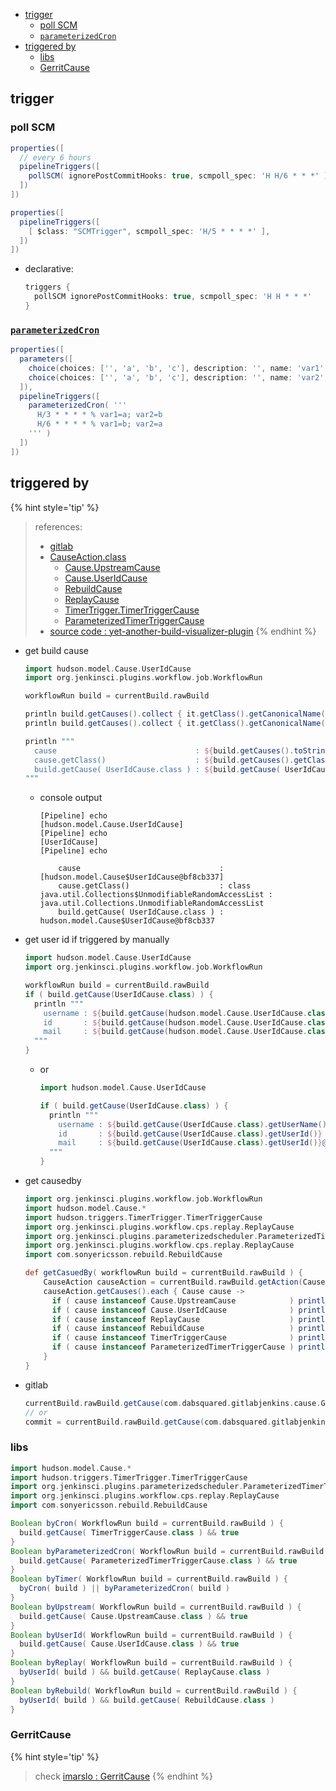 <!-- START doctoc generated TOC please keep comment here to allow auto update -->
<!-- DON'T EDIT THIS SECTION, INSTEAD RE-RUN doctoc TO UPDATE -->

- [trigger](#trigger)
  - [poll SCM](#poll-scm)
  - [`parameterizedCron`](#parameterizedcron)
- [triggered by](#triggered-by)
  - [libs](#libs)
  - [GerritCause](#gerritcause)

<!-- END doctoc generated TOC please keep comment here to allow auto update -->

## trigger
### poll SCM
```groovy
properties([
  // every 6 hours
  pipelineTriggers([
    pollSCM( ignorePostCommitHooks: true, scmpoll_spec: 'H H/6 * * *' )
  ])
])
```

```groovy
properties([
  pipelineTriggers([
    [ $class: "SCMTrigger", scmpoll_spec: 'H/5 * * * *' ],
  ])
])
```

- declarative:
  ```groovy
  triggers {
    pollSCM ignorePostCommitHooks: true, scmpoll_spec: 'H H * * *'
  }
  ```

### [`parameterizedCron`](https://github.com/jenkinsci/parameterized-scheduler-plugin)
```groovy
properties([
  parameters([
    choice(choices: ['', 'a', 'b', 'c'], description: '', name: 'var1')
    choice(choices: ['', 'a', 'b', 'c'], description: '', name: 'var2')
  ]),
  pipelineTriggers([
    parameterizedCron( '''
      H/3 * * * * % var1=a; var2=b
      H/6 * * * * % var1=b; var2=a
    ''' )
  ])
])
```

## triggered by

{% hint style='tip' %}
> references:
> - [gitlab](https://stackoverflow.com/a/55366682/2940319)
> - [CauseAction.class](https://javadoc.jenkins.io/hudson/model/CauseAction.html)
>   - [Cause.UpstreamCause](https://javadoc.jenkins-ci.org/hudson/model/Cause.UpstreamCause.html)
>   - [Cause.UserIdCause](https://javadoc.jenkins.io/hudson/model/Cause.UserIdCause.html)
>   - [RebuildCause](https://javadoc.jenkins.io/plugin/rebuild/com/sonyericsson/rebuild/RebuildCause.html)
>   - [ReplayCause](https://javadoc.jenkins.io/plugin/workflow-cps/org/jenkinsci/plugins/workflow/cps/replay/ReplayCause.html)
>   - [TimerTrigger.TimerTriggerCause](https://javadoc.jenkins.io/hudson/triggers/TimerTrigger.TimerTriggerCause.html)
>   - [ParameterizedTimerTriggerCause](https://javadoc.jenkins.io/plugin/parameterized-scheduler/org/jenkinsci/plugins/parameterizedscheduler/ParameterizedTimerTriggerCause.html)
> - [source code : yet-another-build-visualizer-plugin](https://www.programcreek.com/java-api-examples/?code=jenkinsci%2Fyet-another-build-visualizer-plugin%2Fyet-another-build-visualizer-plugin-master%2Fsrc%2Fmain%2Fjava%2Fcom%2Faxis%2Fsystem%2Fjenkins%2Fplugins%2Fdownstream%2Fyabv%2FBuildFlowAction.java)
{% endhint %}

- get build cause
  ```groovy
  import hudson.model.Cause.UserIdCause
  import org.jenkinsci.plugins.workflow.job.WorkflowRun

  workflowRun build = currentBuild.rawBuild

  println build.getCauses().collect { it.getClass().getCanonicalName() }
  println build.getCauses().collect { it.getClass().getCanonicalName() }.collect { it.tokenize('.').last() }

  println """
    cause                               : ${build.getCauses().toString()}
    cause.getClass()                    : ${build.getCauses().getClass()} : ${build.getCauses().getClass().getCanonicalName()}
    build.getCause( UserIdCause.class ) : ${build.getCause( UserIdCause.class )}
  """
  ```
  - console output
    ```
    [Pipeline] echo
    [hudson.model.Cause.UserIdCause]
    [Pipeline] echo
    [UserIdCause]
    [Pipeline] echo

        cause                               : [hudson.model.Cause$UserIdCause@bf8cb337]
        cause.getClass()                    : class java.util.Collections$UnmodifiableRandomAccessList : java.util.Collections.UnmodifiableRandomAccessList
        build.getCause( UserIdCause.class ) : hudson.model.Cause$UserIdCause@bf8cb337
    ```

- get user id if triggered by manually
  ```groovy
  import hudson.model.Cause.UserIdCause
  import org.jenkinsci.plugins.workflow.job.WorkflowRun

  workflowRun build = currentBuild.rawBuild
  if ( build.getCause(UserIdCause.class) ) {
    println """
      username : ${build.getCause(hudson.model.Cause.UserIdCause.class).getUserName()}
      id       : ${build.getCause(hudson.model.Cause.UserIdCause.class).getUserId()}
      mail     : ${build.getCause(hudson.model.Cause.UserIdCause.class).getUserId()}@domain.com
    """
  }
  ```

  - or
    ```groovy
    import hudson.model.Cause.UserIdCause

    if ( build.getCause(UserIdCause.class) ) {
      println """
        username : ${build.getCause(UserIdCause.class).getUserName()}
        id       : ${build.getCause(UserIdCause.class).getUserId()}
        mail     : ${build.getCause(UserIdCause.class).getUserId()}@domain.com
      """
    }
    ```

- get causedby
  ```groovy
  import org.jenkinsci.plugins.workflow.job.WorkflowRun
  import hudson.model.Cause.*
  import hudson.triggers.TimerTrigger.TimerTriggerCause
  import org.jenkinsci.plugins.workflow.cps.replay.ReplayCause
  import org.jenkinsci.plugins.parameterizedscheduler.ParameterizedTimerTriggerCause
  import org.jenkinsci.plugins.workflow.cps.replay.ReplayCause
  import com.sonyericsson.rebuild.RebuildCause

  def getCasuedBy( workflowRun build = currentBuild.rawBuild ) {
      CauseAction causeAction = currentBuild.rawBuild.getAction(CauseAction.class)
      causeAction.getCauses().each { Cause cause ->
        if ( cause instanceof Cause.UpstreamCause            ) println ( 'by upstream'                  )
        if ( cause instanceof Cause.UserIdCause              ) println ( 'by user'                      )
        if ( cause instanceof ReplayCause                    ) println ( 'by reply'                     )
        if ( cause instanceof RebuildCause                   ) println ( 'by rebuild'                   )
        if ( cause instanceof TimerTriggerCause              ) println ( 'by timer'                     )
        if ( cause instanceof ParameterizedTimerTriggerCause ) println ( 'by ParameterizedTimerTrigger' )
      }
  }
  ```
- gitlab

  <!--sec data-title="gitlab cause" data-id="section0" data-show=true data-collapse=true ces-->
  ```groovy
  currentBuild.rawBuild.getCause(com.dabsquared.gitlabjenkins.cause.GitLabWebHookCause).getData()
  // or
  commit = currentBuild.rawBuild.getCause(com.dabsquared.gitlabjenkins.cause.GitLabWebHookCause).getData().getLastCommit()
  ```
  <!--endsec-->


### libs
```groovy
import hudson.model.Cause.*
import hudson.triggers.TimerTrigger.TimerTriggerCause
import org.jenkinsci.plugins.parameterizedscheduler.ParameterizedTimerTriggerCause
import org.jenkinsci.plugins.workflow.cps.replay.ReplayCause
import com.sonyericsson.rebuild.RebuildCause

Boolean byCron( WorkflowRun build = currentBuild.rawBuild ) {
  build.getCause( TimerTriggerCause.class ) && true
}
Boolean byParameterizedCron( WorkflowRun build = currentBuild.rawBuild ) {
  build.getCause( ParameterizedTimerTriggerCause.class ) && true
}
Boolean byTimer( WorkflowRun build = currentBuild.rawBuild ) {
  byCron( build ) || byParameterizedCron( build )
}
Boolean byUpstream( WorkflowRun build = currentBuild.rawBuild ) {
  build.getCause( Cause.UpstreamCause.class ) && true
}
Boolean byUserId( WorkflowRun build = currentBuild.rawBuild ) {
  build.getCause( Cause.UserIdCause.class ) && true
}
Boolean byReplay( WorkflowRun build = currentBuild.rawBuild ) {
  byUserId( build ) && build.getCause( ReplayCause.class )
}
Boolean byRebuild( WorkflowRun build = currentBuild.rawBuild ) {
  byUserId( build ) && build.getCause( RebuildCause.class )
}
```

### GerritCause
{% hint style='tip' %}
> check [imarslo : GerritCause](../script/build.html#gerritcause)
{% endhint %}
